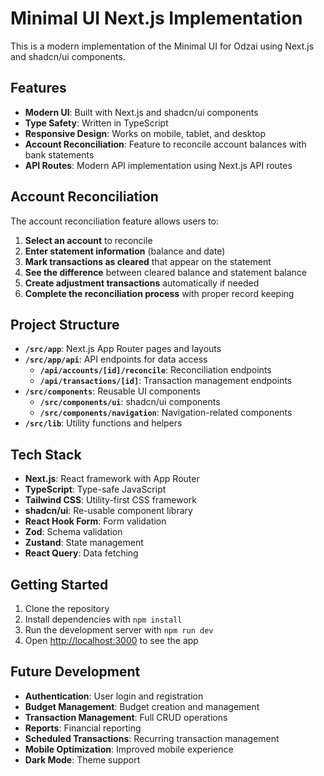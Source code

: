 # Minimal UI Next.js Implementation

This is a modern implementation of the Minimal UI for Odzai using Next.js and shadcn/ui components.

## Features

- **Modern UI**: Built with Next.js and shadcn/ui components
- **Type Safety**: Written in TypeScript
- **Responsive Design**: Works on mobile, tablet, and desktop
- **Account Reconciliation**: Feature to reconcile account balances with bank statements
- **API Routes**: Modern API implementation using Next.js API routes

## Account Reconciliation

The account reconciliation feature allows users to:

1. **Select an account** to reconcile
2. **Enter statement information** (balance and date)
3. **Mark transactions as cleared** that appear on the statement
4. **See the difference** between cleared balance and statement balance
5. **Create adjustment transactions** automatically if needed
6. **Complete the reconciliation process** with proper record keeping

## Project Structure

- **`/src/app`**: Next.js App Router pages and layouts
- **`/src/app/api`**: API endpoints for data access
  - **`/api/accounts/[id]/reconcile`**: Reconciliation endpoints
  - **`/api/transactions/[id]`**: Transaction management endpoints
- **`/src/components`**: Reusable UI components
  - **`/src/components/ui`**: shadcn/ui components
  - **`/src/components/navigation`**: Navigation-related components
- **`/src/lib`**: Utility functions and helpers

## Tech Stack

- **Next.js**: React framework with App Router
- **TypeScript**: Type-safe JavaScript
- **Tailwind CSS**: Utility-first CSS framework
- **shadcn/ui**: Re-usable component library
- **React Hook Form**: Form validation
- **Zod**: Schema validation
- **Zustand**: State management
- **React Query**: Data fetching

## Getting Started

1. Clone the repository
2. Install dependencies with `npm install`
3. Run the development server with `npm run dev`
4. Open [http://localhost:3000](http://localhost:3000) to see the app

## Future Development

- **Authentication**: User login and registration
- **Budget Management**: Budget creation and management
- **Transaction Management**: Full CRUD operations
- **Reports**: Financial reporting
- **Scheduled Transactions**: Recurring transaction management
- **Mobile Optimization**: Improved mobile experience
- **Dark Mode**: Theme support
